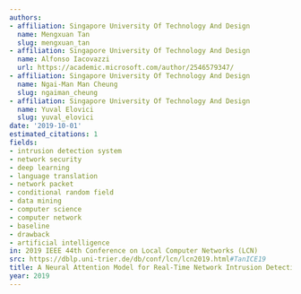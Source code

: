 ```yaml
---
authors:
- affiliation: Singapore University Of Technology And Design
  name: Mengxuan Tan
  slug: mengxuan_tan
- affiliation: Singapore University Of Technology And Design
  name: Alfonso Iacovazzi
  url: https://academic.microsoft.com/author/2546579347/
- affiliation: Singapore University Of Technology And Design
  name: Ngai-Man Man Cheung
  slug: ngaiman_cheung
- affiliation: Singapore University Of Technology And Design
  name: Yuval Elovici
  slug: yuval_elovici
date: '2019-10-01'
estimated_citations: 1
fields:
- intrusion detection system
- network security
- deep learning
- language translation
- network packet
- conditional random field
- data mining
- computer science
- computer network
- baseline
- drawback
- artificial intelligence
in: 2019 IEEE 44th Conference on Local Computer Networks (LCN)
src: https://dblp.uni-trier.de/db/conf/lcn/lcn2019.html#TanICE19
title: A Neural Attention Model for Real-Time Network Intrusion Detection
year: 2019
---
```

